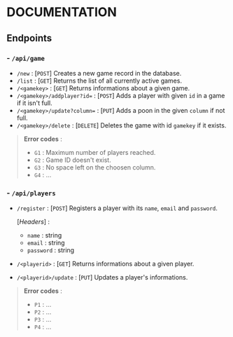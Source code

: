 # DOCUMENTATION

## Endpoints

### - **`/api/game`**

- `/new` : [`POST`] Creates a new game record in the database.
- `/list` : [`GET`] Returns the list of all currently active games.
- `/<gamekey>` : [`GET`] Returns informations about a given game.
- `/<gamekey>/addplayer?id=` : [`POST`] Adds a player with given `id` in a game if it isn't full.
- `/<gamekey>/update?column=` : [`PUT`] Adds a poon in the given `column` if not full.
- `/<gamekey>/delete` : [`DELETE`] Deletes the game with id `gamekey` if it exists.

> **Error codes** : 
>
> - `G1` : Maximum number of players reached.
> - `G2` : Game ID doesn't exist.
> - `G3` : No space left on the choosen column.
> - `G4` : ...

### - **`/api/players`**

- `/register` : [`POST`] Registers a player with its `name`, `email` and `password`. 
    
    [*Headers*] : 
    - `name` : string
    - `email` : string
    - `password` : string

- `/<playerid>` : [`GET`] Returns informations about a given player.
- `/<playerid>/update` : [`PUT`] Updates a player's informations.

> **Error codes** : 
>
> - `P1` : ...
> - `P2` : ...
> - `P3` : ...
> - `P4` : ...